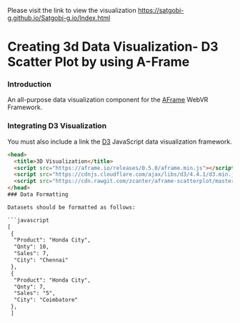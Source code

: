 Please visit the link to view the visualization https://satgobi-g.github.io/Satgobi-g.io/Index.html

# Creating 3d Data Visualization- D3 Scatter Plot by using A-Frame

### Introduction

An all-purpose data visualization component for the [AFrame](https://aframe.io/) WebVR Framework. 

### Integrating D3 Visualization
You must also include a link the [D3](https://d3js.org/) JavaScript data visualization framework.

```html
<head>
  <title>3D Visualization</title>
  <script src="https://aframe.io/releases/0.5.0/aframe.min.js"></script>
  <script src="https://cdnjs.cloudflare.com/ajax/libs/d3/4.4.1/d3.min.js"></script>
  <script src="https://cdn.rawgit.com/zcanter/aframe-scatterplot/master/dist/a-scatterplot.min.js"></script>
</head>
### Data Formatting

Datasets should be formatted as follows:

```javascript
[
 {
  "Product": "Honda City",
  "Qnty": 10,
  "Sales": 7,
  "City": "Chennai"
 },
 {
  "Product": "Honda City",
  "Qnty": 7,
  "Sales": "5",
  "City": "Coimbatore"
 },
 ]
```

